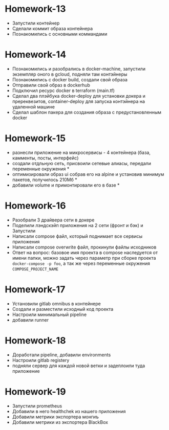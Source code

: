  # Homework-13
 - Запустили контейнер
 - Сделали коммит образа контейнера
 - Познакомились с основными коммандами


  # Homework-14
  - Познакомились и разобрались в docker-machine, запустили экземпляр оного в gcloud, подняли там контэйнеры
  - Познакомились с docker build, создали свой образа
  - Отправили свой образ в dockerhub
  - Подключил ресурс docker в terraform (main.tf)
  - Сделал два плэйбука docker-deploy для установки докера и пререквезитов,
    container-deploy для запуска контэйнера на удаленной машине
  - Сделал шаблон пакера для создания образа с предустановленным docker

  # Homework-15
  - разнесли приложение на микросервисы - 4 контейнера (база, камменты, посты, интерфейс)
  - создали отдльную сеть, присвоили сетевые алиасы, передали переменные окружения *
  - оптимизировали образ ui собрав его на alpine и установив минимум пакетов, получилось 210Мб *
  - добавили volume и примонтировали его в базе *

  # Homework-16
  - Разобрали 3 драйвера сети в докере
  - Поделили лэндскэйп приложения на 2 сети (фронт и бэк) и Запустили
  - Написали compose файл, который поднимает все сервисы приложения
  - Написали compose overwrite файл, прокинули файлы исходников
  - Ответ на вопрос: базовое имя проекта в compose наследуется от имени папки, можно задать через параметр при сборке проекта ```docker-compose -p foo```, а так же через переменные окружения ```COMPOSE_PROJECT_NAME```

  # Homework-17
  - Установили gitlab omnibus в контейнере
  - Создали и разместили исходный код проекта
  - Настроили минимальный pipeline
  - добавили runner

  # Homework-18
  - Доработали pipeline, добавили environments
  - Настроили gitlab registery
  - подняли сервер для каждой новой ветки и задеплоили туда приложение

  # Homework-19
  - Запустили prometheus
  - Добавили в него healthchek из нашего приложения
  - Добавили метрики экспортера монгиъ
  - Добавили метрики из экспортера BlackBox
